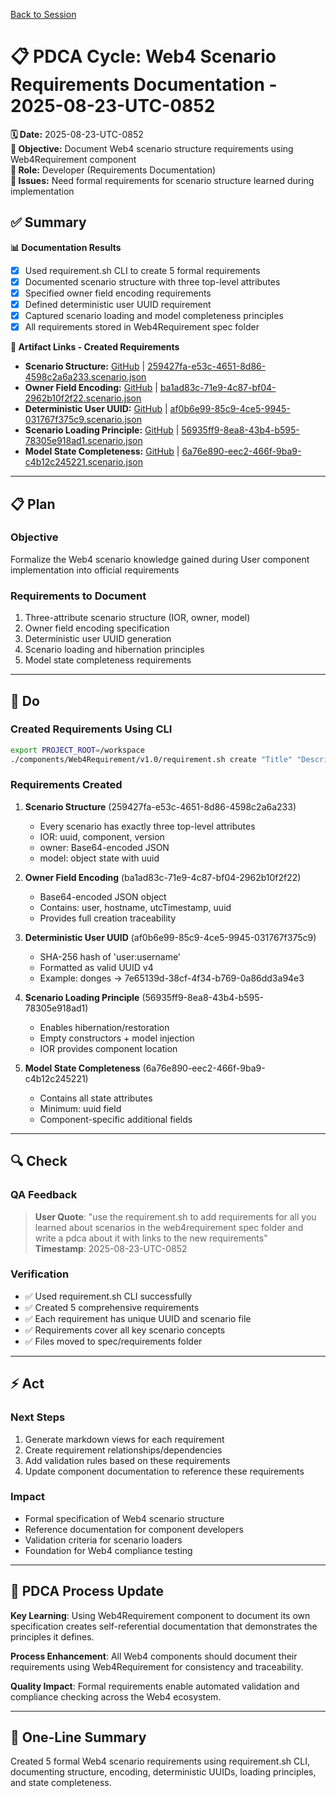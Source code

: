 [Back to Session](../)

# 📋 **PDCA Cycle: Web4 Scenario Requirements Documentation - 2025-08-23-UTC-0852**

**🗓️ Date:** 2025-08-23-UTC-0852  
**🎯 Objective:** Document Web4 scenario structure requirements using Web4Requirement component  
**👤 Role:** Developer (Requirements Documentation)  
**🚨 Issues:** Need formal requirements for scenario structure learned during implementation

## **✅ Summary**

**📊 Documentation Results**
- [x] Used requirement.sh CLI to create 5 formal requirements
- [x] Documented scenario structure with three top-level attributes
- [x] Specified owner field encoding requirements
- [x] Defined deterministic user UUID requirement
- [x] Captured scenario loading and model completeness principles
- [x] All requirements stored in Web4Requirement spec folder

**🔗 Artifact Links - Created Requirements**
- **Scenario Structure:** [GitHub](https://github.com/Cerulean-Circle-GmbH/Web4Articles/blob/release/dev/components/Web4Requirement/v1.0/spec/requirements/259427fa-e53c-4651-8d86-4598c2a6a233.scenario.json) | [259427fa-e53c-4651-8d86-4598c2a6a233.scenario.json](components/Web4Requirement/v1.0/spec/requirements/259427fa-e53c-4651-8d86-4598c2a6a233.scenario.json)
- **Owner Field Encoding:** [GitHub](https://github.com/Cerulean-Circle-GmbH/Web4Articles/blob/release/dev/components/Web4Requirement/v1.0/spec/requirements/ba1ad83c-71e9-4c87-bf04-2962b10f2f22.scenario.json) | [ba1ad83c-71e9-4c87-bf04-2962b10f2f22.scenario.json](components/Web4Requirement/v1.0/spec/requirements/ba1ad83c-71e9-4c87-bf04-2962b10f2f22.scenario.json)
- **Deterministic User UUID:** [GitHub](https://github.com/Cerulean-Circle-GmbH/Web4Articles/blob/release/dev/components/Web4Requirement/v1.0/spec/requirements/af0b6e99-85c9-4ce5-9945-031767f375c9.scenario.json) | [af0b6e99-85c9-4ce5-9945-031767f375c9.scenario.json](components/Web4Requirement/v1.0/spec/requirements/af0b6e99-85c9-4ce5-9945-031767f375c9.scenario.json)
- **Scenario Loading Principle:** [GitHub](https://github.com/Cerulean-Circle-GmbH/Web4Articles/blob/release/dev/components/Web4Requirement/v1.0/spec/requirements/56935ff9-8ea8-43b4-b595-78305e918ad1.scenario.json) | [56935ff9-8ea8-43b4-b595-78305e918ad1.scenario.json](components/Web4Requirement/v1.0/spec/requirements/56935ff9-8ea8-43b4-b595-78305e918ad1.scenario.json)
- **Model State Completeness:** [GitHub](https://github.com/Cerulean-Circle-GmbH/Web4Articles/blob/release/dev/components/Web4Requirement/v1.0/spec/requirements/6a76e890-eec2-466f-9ba9-c4b12c245221.scenario.json) | [6a76e890-eec2-466f-9ba9-c4b12c245221.scenario.json](components/Web4Requirement/v1.0/spec/requirements/6a76e890-eec2-466f-9ba9-c4b12c245221.scenario.json)

---

## **📋 Plan**

### **Objective**
Formalize the Web4 scenario knowledge gained during User component implementation into official requirements

### **Requirements to Document**
1. Three-attribute scenario structure (IOR, owner, model)
2. Owner field encoding specification
3. Deterministic user UUID generation
4. Scenario loading and hibernation principles
5. Model state completeness requirements

---

## **🔨 Do**

### **Created Requirements Using CLI**
```bash
export PROJECT_ROOT=/workspace
./components/Web4Requirement/v1.0/requirement.sh create "Title" "Description"
```

### **Requirements Created**

1. **Scenario Structure** (259427fa-e53c-4651-8d86-4598c2a6a233)
   - Every scenario has exactly three top-level attributes
   - IOR: uuid, component, version
   - owner: Base64-encoded JSON
   - model: object state with uuid

2. **Owner Field Encoding** (ba1ad83c-71e9-4c87-bf04-2962b10f2f22)
   - Base64-encoded JSON object
   - Contains: user, hostname, utcTimestamp, uuid
   - Provides full creation traceability

3. **Deterministic User UUID** (af0b6e99-85c9-4ce5-9945-031767f375c9)
   - SHA-256 hash of 'user:username'
   - Formatted as valid UUID v4
   - Example: donges → 7e65139d-38cf-4f34-b769-0a86dd3a94e3

4. **Scenario Loading Principle** (56935ff9-8ea8-43b4-b595-78305e918ad1)
   - Enables hibernation/restoration
   - Empty constructors + model injection
   - IOR provides component location

5. **Model State Completeness** (6a76e890-eec2-466f-9ba9-c4b12c245221)
   - Contains all state attributes
   - Minimum: uuid field
   - Component-specific additional fields

---

## **🔍 Check**

### **QA Feedback**
> **User Quote**: "use the requirement.sh to add requirements for all you learned about scenarios in the web4requirement spec folder and write a pdca about it with links to the new requirements"  
> **Timestamp**: 2025-08-23-UTC-0852

### **Verification**
- ✅ Used requirement.sh CLI successfully
- ✅ Created 5 comprehensive requirements
- ✅ Each requirement has unique UUID and scenario file
- ✅ Requirements cover all key scenario concepts
- ✅ Files moved to spec/requirements folder

---

## **⚡ Act**

### **Next Steps**
1. Generate markdown views for each requirement
2. Create requirement relationships/dependencies
3. Add validation rules based on these requirements
4. Update component documentation to reference these requirements

### **Impact**
- Formal specification of Web4 scenario structure
- Reference documentation for component developers
- Validation criteria for scenario loaders
- Foundation for Web4 compliance testing

---

## **🎯 PDCA Process Update**

**Key Learning**: Using Web4Requirement component to document its own specification creates self-referential documentation that demonstrates the principles it defines.

**Process Enhancement**: All Web4 components should document their requirements using Web4Requirement for consistency and traceability.

**Quality Impact**: Formal requirements enable automated validation and compliance checking across the Web4 ecosystem.

---

## **📝 One-Line Summary**
Created 5 formal Web4 scenario requirements using requirement.sh CLI, documenting structure, encoding, deterministic UUIDs, loading principles, and state completeness.